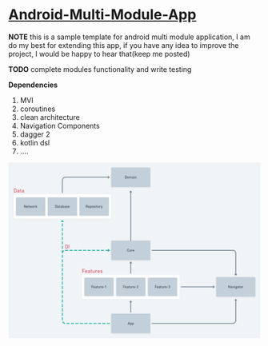 # [Android-Multi-Module-App](https://github.com/emamagic/Android-Multi-Module)

**NOTE**
this is a sample template for android multi module application, I am do my best for extending this app,
if you have any idea to improve the project, I would be happy to hear that(keep me posted)

**TODO**
complete modules functionality and write testing

**Dependencies**
1. MVI
2. coroutines
3. clean architecture 
4. Navigation Components
5. dagger 2
6. kotlin dsl
7. ....

<img src="/photo/multi_module_diagram.png">


